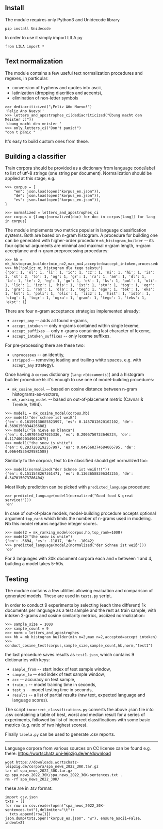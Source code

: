## Install

The module requires only Python3 and Unidecode library

```
pip install Unidecode
```

In order to use it simply import LILA.py
```
from LILA import *
```


## Text normalization

The module contains a few useful text normalization procedures and regexes, in particular:
- conversion of hyphens and quotes into ascii,
- latinization (dropping diacritics and accents),
- elimination of non-letter symbols

```
>>> dediacriticized("¡Feliz Año Nuevo!")
'Feliz Ano Nuevo!'
>>> letters_and_apostrophes_ci(dediacriticized("Übung macht den Meister :)"))
'ubung macht den meister '
>>> only_letters_ci("Don't panic!")
"don t panic "
```

It's easy to build custom ones from these.


## Building a classifier

Train corpora should be provided as a dictionary from language code/label to list of utf-8
strings (one string per document). Normalization should be applied at this stage, e.g.
```
>>> corpus = {
    "en": json.load(open("korpus_en.json")),
    "de": json.load(open("korpus_en.json")),
    "es": json.load(open("korpus_en.json")),
}

>>> normalized = letters_and_apostrophes_ci
>>> corpus = {lang:[normalized(doc) for doc in corpus[lang]] for lang in corpus}
```

The module implements two metrics popular in language classification systems. Both are based
on n-gram histogram. A procedure for building one can be generated with higher-order procedure
`mk_histogram_builder` -- its four optional arguments are minimal and maximal n-gram length,
n-gram acceptance and n-gram preprocessing procedures:

```
>>> hb = mk_histogram_builder(min_n=2,max_n=4,accepted=accept_intoken,processed=stripped)
>>> hb("policz mi histogram dla tego tekstu")
{'po': 1, 'ol': 1, 'li': 1, 'ic': 1, 'cz': 1, 'mi': 1, 'hi': 1, 'is': 1, 'st': 2, 'to': 1, 'og': 1, 'gr': 1, 'ra': 1, 'am': 1, 'dl': 1, 'la': 1, 'te': 2, 'eg': 1, 'go': 1, 'ek': 1, 'ks': 1, 'pol': 1, 'oli': 1, 'lic': 1, 'icz': 1, 'his': 1, 'ist': 1, 'sto': 1, 'tog': 1, 'ogr': 1, 'gra': 1, 'ram': 1, 'dla': 1, 'teg': 1, 'ego': 1, 'tek': 1, 'eks': 1, 'kst': 1, 'poli': 1, 'olic': 1, 'licz': 1, 'hist': 1, 'isto': 1, 'stog': 1, 'togr': 1, 'ogra': 1, 'gram': 1, 'tego': 1, 'teks': 1, 'ekst': 1}
```

There are four n-gram acceptance strategies implemented already:
- `accept_any` -- adds all found n-grams,
- `accept_intoken` -- only n-grams contained within single lexeme,
- `accept_suffixes` -- only n-grams containing last character of lexeme,
- `accept_intoken_suffixes` -- only lexeme suffixes.

For pre-processing there are these two:
- `unprocesses` -- an identity,
- `stripped` -- removing leading and trailing white spaces, e.g. with `accept_any` strategy).


Once having a `corpus` dictionary (`lang->[documents]`) and a histogram builder procedure `hb`
it's enough to use one of model-building procedures:
- `mk_cosine_model` -- based on cosine distance between n-gram histograms-as-vectors,
- `mk_ranking_model` -- based on out-of-placement metric (Cavnar & Trenkle, 1994).

```
>>> model1 = mk_cosine_model(corpus,hb)
>>> model1("der schnee ist weiß")
{'en': 0.16159130685823997, 'es': 0.1457812620102102, 'de': 0.3696150834426688}
>>> model1("la nieve es blanca")
{'en': 0.1497045427025336, 'es': 0.2006750733646224, 'de': 0.11740020349012875}
>>> model1("the snow is white")
{'en': 0.2937208192557997, 'es': 0.049568374684066795, 'de': 0.06644535429581588}
```

Similarly to the corpora, text to be classified should get normalized too:
```
>>> model1(normalized("der Schnee ist weiß!!!"))
{'en': 0.1511548267361471, 'es': 0.13636588396343255, 'de': 0.347015073786404}
```

Most likely prediction can be picked with `predicted_language` procedure:
```
>>> predicted_language(model1(normalized("Good food & great service!")))
'en'
```

In case of out-of-place models, model-building procedure accepts optional argument `top_rank`
which limits the number of n-grams used in modeling.
Nb this model returns negative integer scores.

```
>>> model2 = mk_ranking_model(corpus,hb,top_rank=1000)
>>> model2("the snow is white")
{'en': -5694, 'es': -11817, 'de': -10942}
>>> predicted_language(model2(normalized("der Schnee ist weiß")))
'de'
```

For 3 languages with 30k document corpora each and `n` between 1 and 4, building a model
takes 5-50s.


## Testing

The module contains a few utilities allowing evaluation and comparison of generated models.
These are used in `tests.py` script.

In order to conduct 9 experiments by selecting (each time different) 1k documents
per language as a test sample and the rest as train sample, with intoken 2-grams and cosine
similarity metrics, asciized normalization:
```
>>> sample_size = 1000
>>> sample_count = 9
>>> norm = letters_and_apostrophes
>>> hb = mk_histogram_builder(min_n=2,max_n=2,accepted=accept_intoken)
>>> conduct_cosine_test(corpus,sample_size,sample_count,hb,norm,"test1")
```
the last procedure saves results as `test1.json`, which contains 9 dictionaries with keys:
- `sample_from` -- start index of test sample window,
- `sample_to` -- end index of test sample window,
- `acc` -- accuracy on test sample,
- `train_s` -- model training time in seconds,
- `test_s` -- model testing time in seconds,
- `results` -- a list of partial results (raw text, expected language and language scores).

The script `incorrect_classifications.py` converts the above .json file into .csv containing
a table of best, worst and median result for a series of experiments, followed by list of
incorrect classifications with some basic metrics (e.g. ratio of two highest scores).

Finally `tabela.py` can be used to generate .csv reports.

---

Language corpora from various sources on CC license can be found e.g. there:
https://wortschatz.uni-leipzig.de/en/download


```
wget https://downloads.wortschatz-leipzig.de/corpora/spa_news_2022_30K.tar.gz
tar xf spa_news_2022_30K.tar.gz
cp spa_news_2022_30K/spa_news_2022_30K-sentences.txt .
rm -rf spa_news_2022_30K/
```

these are in .tsv format:
```
import csv,json
txts = []
for row in csv.reader(open("spa_news_2022_30K-sentences.txt"),delimiter="\t"):
  txts.append(row[1])
json.dump(txts,open("korpus_es.json", "w"), ensure_ascii=False, indent=2)
```

